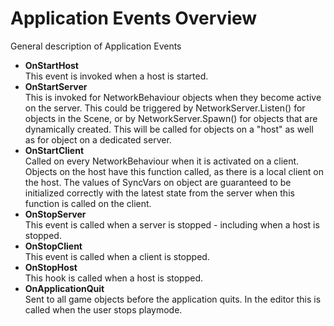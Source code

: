 # Application Events Overview

General description of Application Events

-   **OnStartHost**  
    This event is invoked when a host is started.
-   **OnStartServer**  
    This is invoked for NetworkBehaviour objects when they become active on the server.
    This could be triggered by NetworkServer.Listen() for objects in the Scene, or by NetworkServer.Spawn() for objects that are dynamically created.
    This will be called for objects on a "host" as well as for object on a dedicated server.
-   **OnStartClient**  
    Called on every NetworkBehaviour when it is activated on a client.
    Objects on the host have this function called, as there is a local client on the host. The values of SyncVars on object are guaranteed to be initialized correctly with the latest state from the server when this function is called on the client.
-   **OnStopServer**  
    This event is called when a server is stopped - including when a host is stopped.
-   **OnStopClient**  
    This event is called when a client is stopped.
-   **OnStopHost**  
    This hook is called when a host is stopped.
-   **OnApplicationQuit**  
    Sent to all game objects before the application quits.
    In the editor this is called when the user stops playmode.
